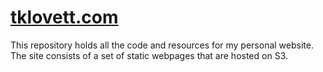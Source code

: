 [tklovett.com](http://tklovett.com/)
================

This repository holds all the code and resources for my personal website. The site consists of a set of static webpages that are hosted on S3.